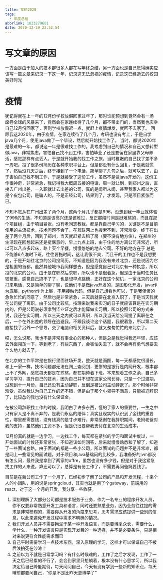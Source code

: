 ```yaml
---
title: 我的2020
tags:
  - 年度总结
abbrlink: 1823279601
date: 2020-12-29 22:52:54
---
```


# 写文章的原因
一方面是由于加入的技术群很多人都在写年终总结，另一方面也是自己觉得确实应该写一篇文章来记录一下这一年，记录这无法忽视的疫情，记录这已经逝去的校园美好时光
# 疫情

  犹记得就在上一年的12月份学校放假回家过年了，那时谁能预想到竟然会有一场席卷全球的风暴来了，竟然会在家连续待了几个月，都不带出门的，当然我也庆幸自己12月份回家了，否则学校放假迟一点，就赶上疫情爆发，就回不去家了。
  回顾我这2020年，由于疫情，在家连续待了几个月，考研也没有考上，于是自学java几个月，使用java做了一个毕设，然后就开始找工作了。
  当时，都说2020年是最难的一年，都说这一年是很难找工作的，我考虑到自己的情况和自己又想转型做java，非常焦虑，害怕自己找不到工作，害怕毕业了还是要留在家里靠父母养活，感觉那样有点丢人。于是就开始我的找工作之旅，当时稚嫩的自己找了差不多一周吧，投了很多份简历在各种求职平台上，但是都没有什么回复，于是我就慌了，然后没几天之后，终于接到了一个电话，简单聊了几句之后，就可以去了，由于害怕自己找不到工作，于是就接受了这份工作，虽然不是做java开发的。这份工作很神奇，非常紧急，我记得我大概周五接的电话，周一就让到，到郑州之后，直接去广州出差，一入职就让去出差的公司，真的是闻所未闻，甚至我家人都以为这是个皮包公司，是骗人的，不是正经公司，结果到了，才发现，只是项目紧张而已。

   不知不觉从在广州出差了两个月，这两个月几乎都是996，没想到我一毕业就体验了996的生活，不知道是该高兴还是该难过，反正那段时间是挺难熬的，而且在那个项目组，由于项目紧张，没有老同志教我，都是靠自己学习的，关键是不是目前使用的主流技术，技术问题不会了，在互联网上也搜索不到，非常难受。终于在出差了两个月后，回到了郑州，当天就赶紧去租了房（要不没有地方住），在郑州的生活现在回想起来还是挺惬意的，早上九点上班，由于住的地方离公司非常近，所以可以八点多起床，路上买个早餐，慢慢悠悠的地去公司。不好的地方在于 总是不能够6点准时下班，往往要拖时间，这让我很不爽，而且干的工作也不是我想要的，于是开始往北京的公司投简历，不知道是因为我没有来过北京，还是说因为它是祖国的首都，虽然其他城市我同样想去，但是感觉自己对北京有一种执念，所以投的北京的公司。由于是在职然后求职，所以也不是很着急，但是由于当时任务比较繁重，感觉自己搞不了了，也是想早点跳槽，正好在这个契机，一家北京的公司打来电话，又是简单的聊了聊，说他们不是做java开发的，是图形化开发，java作为底层，python作为上层，不用接触代码，但是自己想看也可以，于是我傻傻的急急忙忙的同意了，然后也是非常紧急，三天后就要在北京入职了，于是当天我就在公司提了离职，由于公司比较坑，按理来说我来实习的日子就应该算是在实习期内的，但是公司说必须拿到毕业证之后才能算做实习期，所以按照公司的方式来说，我还在实习期，所以三天之内就可以离职，所以我当天给公司提了离职在之后，一个在外出差的领导在逃避我，不跟我谈论这个话题，我很着急，所以第二天直接找了另外一个领导，交了电脑和相关资料后，就又匆匆忙忙的来北京了。

​    哎，怎么说那，我也不是非常有事业心的那种人，但是总是我觉得我还年轻，应该去外面闯荡一下，等到老了，有些东西了，会害怕失去了，就不会再有勇气想要去什么地方就去了。

   在北京的工作平常是在银行里面驻场开发，整天就是画图，每一天都感觉很漫长，和上一家一样，技术问题都无法在网上查阅到，更惨的是银行是内网开发，根本都上不了外网，感觉每天都是在煎熬，都在期待着下班。本来想着工作之余，自己多学习学习，提升自己的技术，因为自己并不想在这家公司长待，只是一个过渡期，没想到十一月份，自己还没有主动辞职，反倒是被公司主动辞退了。那个时候非常难受，虽然我认为自己工作的还不错，但是由于那个小领导不满意，只能被迫辞职了，比较怂的我也没有什么保证金。

   在被公司辞职找工作的时候，我明白了许多东西，懂的了家人的重要性，一生之中只有家人是不离不弃的，是我们永远的陪伴；真实且现实的认识到了金钱的重要性，哪里都需要钱，没有钱真的是寸步难行。非常感谢在我辞职期间，老妈老爸对我的支持，虽然他们工资不多，但是仍旧要帮我支付在北京的生活成本。

   12月份真的就是一边学习，一边找工作，每天都在紧张的学习和面试中度过，一开始面试的时候还非常紧张，不知道该如何回答，后来就慢慢熟悉和了解了，知道了一些面试套路，由于面试的都是一些小公司，所以面试的问题并不是非常难，都是网上一些常见的面试题，对于项目和java基础问的比较多，我准备好的jvm都没有怎么问，最终我是拿到了两家的offre，虽然也没有多少钱，但是对于我这紧急找工作的人来说，算还可以了，总算是有份工作了，不需要再问爸妈要钱了。

  目前是在新公司工作了一个月了，已经初步了解了公司的产品和开发流程，十来个人的小团队，用的说是springcloud，其实也就是用了个gateway，前端用的react，对于这一个月的开发，我分享一些收获。

1. 深刻理解了大部分公司都是技术服务于业务，作为一名专业的程序开发人员，你不仅要非常熟悉开发工具和语言，同时还要熟悉业务，因为业务往往提的需求是非常模糊的，需要你从开发的角度来思考，思考需求应该提供一些别的信息，以此来避免开发过程中需求不明确的情况。
2. 我们开发人员并不需要拘泥于某一种开发语言，而是要博采众长，需要什么，学什么，一种开发语言只是实现开发目的一种选择，并不是必要条件，只是相对来说更符合性能需求而已
3. 自己平时需要学习一点技术东西，深入原理的学习，这样才可以保证自己不被后浪拍死在沙滩上
4. 之前以为不就是日常学习吗？有什么时候难的，工作了之后才发现，工作了一天之后已经累的不行了，会会到家里只想躺着，根本没有什心思学习。所以我决定给自己降低期待，每天问问自己，今天有没有学到一些新的知识点，每天睡前都要问自己，“你是不是比昨天更博学了”



